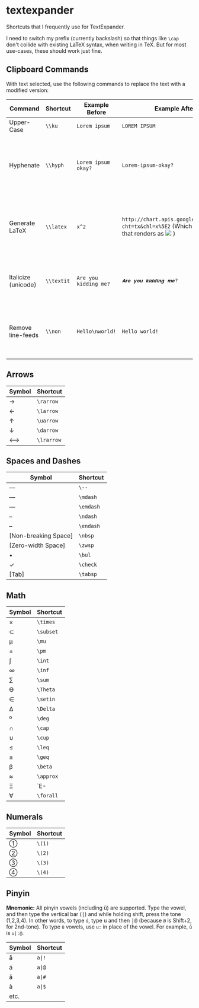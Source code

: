 # textexpander
Shortcuts that I frequently use for TextExpander.

I need to switch my prefix (currently backslash) so that things like `\cap` don't collide with existing LaTeX syntax, when writing in TeX. But for most use-cases, these should work just fine.

## Clipboard Commands

With text selected, use the following commands to replace the text with a modified version:

| Command | Shortcut | Example Before | Example After | Description |
|---------|----------|---------|----------|-----|
| Upper-Case | `\\ku` | `Lorem ipsum` | `LOREM IPSUM` | idk I do this a lot |
| Hyphenate | `\\hyph` | `Lorem ipsum    okay?` | `Lorem-ipsum-okay?` | Great for when you're having a I-need-to-hyphenate-everything sort of day |
| Generate LaTeX | `\\latex` | `x^2` | `http://chart.apis.google.com/chart?cht=tx&chl=x%5E2` (Which is an image that renders as ![](http://chart.apis.google.com/chart?cht=tx&chl=x%5E2) ) | Great for posting formulas in non-LaTeX-friendly systems (like Slack) |
| Italicize (unicode) | `\\textit` | `Are you kidding me?` | `𝑨𝒓𝒆 𝒚𝒐𝒖 𝒌𝒊𝒅𝒅𝒊𝒏𝒈 𝒎𝒆?` | Uses unicode, so may display wonky in some systems |
| Remove line-feeds | `\\non` | `Hello\nworld!` | `Hello world!` | Good for sanitizing your clipboard before pasting into a terminal |

## Arrows

| Symbol | Shortcut |
|--------|----------|
| → | `\rarrow` |
| ← | `\larrow` |
| ↑ | `\uarrow` |
| ↓ | `\darrow` |
| ⟷ | `\lrarrow` |

## Spaces and Dashes

| Symbol | Shortcut |
|--------|----------|
| — | `\--` |
| — | `\mdash` |
| — | `\emdash` |
| – | `\ndash` |
| – | `\endash` |
| [Non-breaking Space] | `\nbsp` |
| [Zero-width Space] | `\zwsp` |
| • | `\bul` |
| ✓ | `\check` |
| [Tab] | `\tabsp` |

## Math

| Symbol | Shortcut |
|--------|----------|
| × | `\times` |
| ⊂ | `\subset` |
| μ | `\mu` |
| ± | `\pm` |
| ∫ | `\int` |
| ∞ | `\inf` |
| ∑ | `\sum` |
| ϴ | `\Theta` |
| ∈ | `\setin` |
| ∆ | `\Delta` |
| º | `\deg` |
| ∩ | `\cap` |
| ∪ | `\cup` |
| ≤ | `\leq` |
| ≥ | `\geq` |
| β | `\beta` |
| ≈ | `\approx` |
| Ξ | `E-|` |
| ∀ | `\forall` |

## Numerals 

| Symbol | Shortcut |
|--------|----------|
| ① | `\(1)` |
| ② | `\(2)` |
| ③ | `\(3)` |
| ④ | `\(4)` |

## Pinyin

**Mnemonic:** All pinyin vowels (including ü) are supported. Type the vowel, and then type the vertical bar (<kbd>|</kbd>) and while holding shift, press the tone (1,2,3,4). In other words, to type `ú`, type <kbd>u</kbd> and then <kbd>|</kbd><kbd>@</kbd> (because `@` is Shift+2, for 2nd-tone). To type `ü` vowels, use `u:` in place of the vowel. For example, `ǘ` is `u|:@`. 

| Symbol | Shortcut |
|--------|----------|
| ā | `a\|!` |
| á | `a\|@` |
| ǎ | `a\|#` |
| à | `a\|$` |
| etc. |
